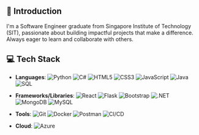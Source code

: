 ## 🧑 Introduction
I'm a Software Engineer graduate from Singapore Institute of Technology (SIT), passionate about building impactful projects that make a difference. Always eager to learn and collaborate with others.

## 💻 Tech Stack
- **Languages**:  ![Python](https://img.shields.io/badge/Python-3670A0?style=for-the-badge&logo=python&logoColor=ffdd54) 
                  ![C#](https://img.shields.io/badge/C%23-239120?style=for-the-badge&logo=c-sharp&logoColor=white)
                  ![HTML5](https://img.shields.io/badge/HTML5-E34F26?style=for-the-badge&logo=html5&logoColor=white) 
                  ![CSS3](https://img.shields.io/badge/CSS3-1572B6?style=for-the-badge&logo=css3&logoColor=white) 
                  ![JavaScript](https://img.shields.io/badge/JavaScript-F7DF1E?style=for-the-badge&logo=javascript&logoColor=black) 
                  ![Java](https://img.shields.io/badge/Java-ED8B00?style=for-the-badge&logo=java&logoColor=white) 
                  ![SQL](https://img.shields.io/badge/SQL-4479A1?style=for-the-badge&logo=postgresql&logoColor=white)

- **Frameworks/Libraries**: ![React](https://img.shields.io/badge/React-20232A?style=for-the-badge&logo=react&logoColor=61DAFB) 
                            ![Flask](https://img.shields.io/badge/Flask-000000?style=for-the-badge&logo=flask&logoColor=white) 
                            ![Bootstrap](https://img.shields.io/badge/Bootstrap-563D7C?style=for-the-badge&logo=bootstrap&logoColor=white) 
                            ![.NET](https://img.shields.io/badge/.NET-512BD4?style=for-the-badge&logo=dotnet&logoColor=white) 
                            ![MongoDB](https://img.shields.io/badge/MongoDB-47A248?style=for-the-badge&logo=mongodb&logoColor=white) 
                            ![MySQL](https://img.shields.io/badge/MySQL-4479A1?style=for-the-badge&logo=mysql&logoColor=white)

- **Tools**: ![Git](https://img.shields.io/badge/Git-F05032?style=for-the-badge&logo=git&logoColor=white)
             ![Docker](https://img.shields.io/badge/Docker-2496ED?style=for-the-badge&logo=docker&logoColor=white)
             ![Postman](https://img.shields.io/badge/Postman-FF6C37?style=for-the-badge&logo=postman&logoColor=white)
             ![CI/CD](https://img.shields.io/badge/CI%2FCD-Jenkins-blue?style=for-the-badge&logo=jenkins&logoColor=white)

- **Cloud**:  ![Azure](https://img.shields.io/badge/Microsoft%20Azure-0089D6?style=for-the-badge&logo=microsoft-azure&logoColor=white)

